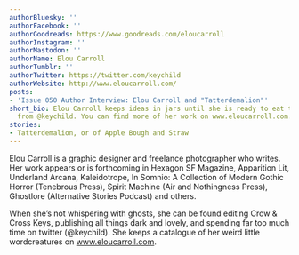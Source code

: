 ```yaml
---
authorBluesky: ''
authorFacebook: ''
authorGoodreads: https://www.goodreads.com/eloucarroll
authorInstagram: ''
authorMastodon: ''
authorName: Elou Carroll
authorTumblr: ''
authorTwitter: https://twitter.com/keychild
authorWebsite: http://www.eloucarroll.com/
posts:
- 'Issue 050 Author Interview: Elou Carroll and "Tatterdemalion"'
short_bio: Elou Carroll keeps ideas in jars until she is ready to eat them. She tweets
  from @keychild. You can find more of her work on www.eloucarroll.com.
stories:
- Tatterdemalion, or of Apple Bough and Straw
---
```


Elou Carroll is a graphic designer and freelance photographer who writes. Her work appears or is forthcoming in Hexagon SF Magazine, Apparition Lit, Underland Arcana, Kaleidotrope, In Somnio: A Collection of Modern Gothic Horror (Tenebrous Press), Spirit Machine (Air and Nothingness Press), Ghostlore (Alternative Stories Podcast) and others.

When she’s not whispering with ghosts, she can be found editing Crow & Cross Keys, publishing all things dark and lovely, and spending far too much time on twitter (@keychild). She keeps a catalogue of her weird little wordcreatures on www.eloucarroll.com.
